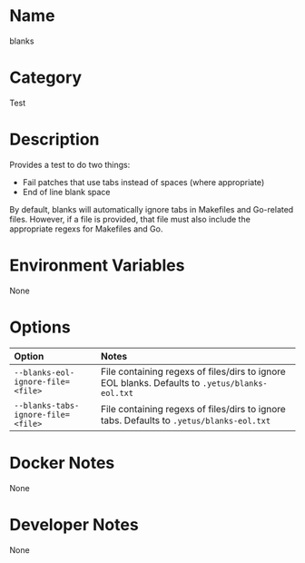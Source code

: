 <!---
  Licensed to the Apache Software Foundation (ASF) under one
  or more contributor license agreements.  See the NOTICE file
  distributed with this work for additional information
  regarding copyright ownership.  The ASF licenses this file
  to you under the Apache License, Version 2.0 (the
  "License"); you may not use this file except in compliance
  with the License.  You may obtain a copy of the License at

    http://www.apache.org/licenses/LICENSE-2.0

  Unless required by applicable law or agreed to in writing,
  software distributed under the License is distributed on an
  "AS IS" BASIS, WITHOUT WARRANTIES OR CONDITIONS OF ANY
  KIND, either express or implied.  See the License for the
  specific language governing permissions and limitations
  under the License.
-->

# Name

blanks

# Category

Test

# Description

Provides a test to do two things:

* Fail patches that use tabs instead of spaces (where appropriate)
* End of line blank space

By default, blanks will automatically ignore tabs in Makefiles and Go-related files.  However, if a file is provided, that file must also include the appropriate regexs for Makefiles and Go.

# Environment Variables

None

# Options

| Option | Notes |
|:---------|:------|
| `--blanks-eol-ignore-file=<file>` | File containing regexs of files/dirs to ignore EOL blanks. Defaults to `.yetus/blanks-eol.txt` |
| `--blanks-tabs-ignore-file=<file>` | File containing regexs of files/dirs to ignore tabs. Defaults to `.yetus/blanks-eol.txt` |

# Docker Notes

None

# Developer Notes

None
